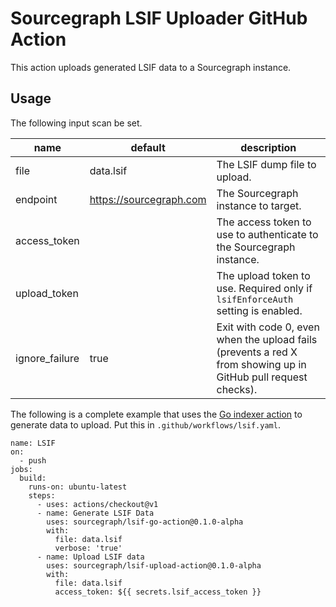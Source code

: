 # Sourcegraph LSIF Uploader GitHub Action

This action uploads generated LSIF data to a Sourcegraph instance.

## Usage

The following input scan be set.

| name           | default                 | description |
| -------------- | ----------------------- | ----------- |
| file           | data.lsif               | The LSIF dump file to upload. |
| endpoint       | https://sourcegraph.com | The Sourcegraph instance to target. |
| access_token   |                         | The access token to use to authenticate to the Sourcegraph instance. |
| upload_token   |                         | The upload token to use. Required only if `lsifEnforceAuth` setting is enabled. |
| ignore_failure | true                    | Exit with code 0, even when the upload fails (prevents a red X from showing up in GitHub pull request checks). |

The following is a complete example that uses the [Go indexer action](https://github.com/sourcegraph/lsif-go-action) to generate data to upload. Put this in `.github/workflows/lsif.yaml`.

```
name: LSIF
on:
  - push
jobs:
  build:
    runs-on: ubuntu-latest
    steps:
      - uses: actions/checkout@v1
      - name: Generate LSIF Data
        uses: sourcegraph/lsif-go-action@0.1.0-alpha
        with:
          file: data.lsif
          verbose: 'true'
      - name: Upload LSIF data
        uses: sourcegraph/lsif-upload-action@0.1.0-alpha
        with:
          file: data.lsif
          access_token: ${{ secrets.lsif_access_token }}
```
